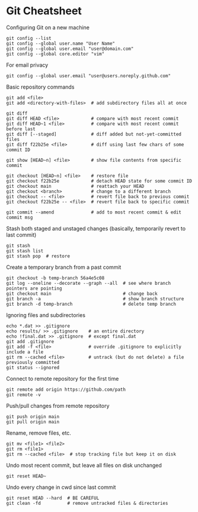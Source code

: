 # Git Cheatsheet

Configuring Git on a new machine
```
git config --list
git config --global user.name "User Name"
git config --global user.email "user@domain.com"
git config --global core.editor "vim"
```

For email privacy
```
git config --global user.email "user@users.noreply.github.com"
```

Basic repository commands
```
git add <file>
git add <directory-with-files>  # add subdirectory files all at once

git diff
git diff HEAD <file>            # compare with most recent commit
git diff HEAD~1 <file>          # compare with most recent commit before last
git diff [--staged]             # diff added but not-yet-committed files
git diff f22b25e <file>         # diff using last few chars of some commit ID

git show [HEAD~n] <file>        # show file contents from specific commit

git checkout [HEAD~n] <file>    # restore file
git checkout f22b25e            # detach HEAD state for some commit ID
git checkout main               # reattach your HEAD
git checkout <branch>           # change to a different branch
git checkout -- <file>          # revert file back to previous commit
git checkout f22b25e -- <file>  # revert file back to specific commit

git commit --amend              # add to most recent commit & edit commit msg
```

Stash both staged and unstaged changes (basically, temporarily revert to last commit)
```
git stash
git stash list
git stash pop  # restore
```

Create a temporary branch from a past commit
```
git checkout -b temp-branch 56a4e5c08
git log --oneline --decorate --graph --all  # see where branch pointers are pointing
git checkout main                           # change back
git branch -a                               # show branch structure
git branch -d temp-branch                   # delete temp branch
```

Ignoring files and subdirectories
```
echo *.dat >> .gitignore
echo results/ >> .gitignore    # an entire directory
echo !final.dat >> .gitignore  # except final.dat
git add .gitignore
git add -f <file>              # override .gitignore to explicitly include a file
git rm --cached <file>         # untrack (but do not delete) a file previously committed
git status --ignored
```

Connect to remote repository for the first time
```
git remote add origin https://github.com/path
git remote -v
```

Push/pull changes from remote repository
```
git push origin main
git pull origin main
```

Rename, remove files, etc.
```
git mv <file1> <file2>
git rm <file1>
git rm --cached <file>  # stop tracking file but keep it on disk
```

Undo most recent commit, but leave all files on disk unchanged
```
git reset HEAD~
```

Undo every change in cwd since last commit
```
git reset HEAD --hard  # BE CAREFUL
git clean -fd          # remove untracked files & directories
```

